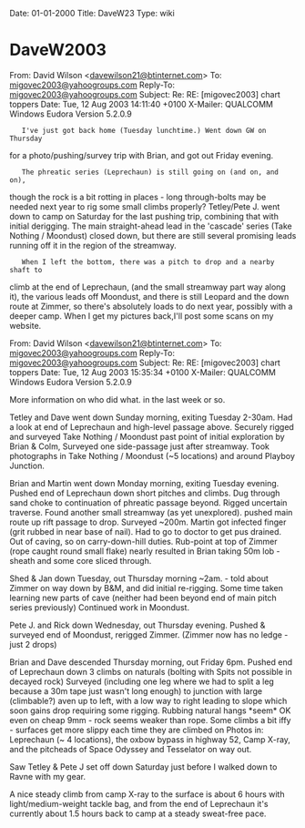Date: 01-01-2000
Title: DaveW23
Type: wiki


DaveW2003 
=========





From: David Wilson &lt;davewilson21@btinternet.com&gt; To:
migovec2003@yahoogroups.com Reply-To: migovec2003@yahoogroups.com
Subject: Re: RE: \[migovec2003\] chart toppers Date: Tue, 12 Aug 2003
14:11:40 +0100 X-Mailer: QUALCOMM Windows Eudora Version 5.2.0.9





       I've just got back home (Tuesday lunchtime.) Went down GW on Thursday 

for a photo/pushing/survey trip with Brian, and got out Friday evening.

       The phreatic series (Leprechaun) is still going on (and on, and on), 

though the rock is a bit rotting in places - long through-bolts may be
needed next year to rig some small climbs properly? Tetley/Pete J. went
down to camp on Saturday for the last pushing trip, combining that with
initial derigging. The main straight-ahead lead in the 'cascade' series
(Take Nothing / Moondust) closed down, but there are still several
promising leads running off it in the region of the streamway.





       When I left the bottom, there was a pitch to drop and a nearby shaft to 

climb at the end of Leprechaun, (and the small streamway part way along
it), the various leads off Moondust, and there is still Leopard and the
down route at Zimmer, so there's absolutely loads to do next year,
possibly with a deeper camp. When I get my pictures back,I'll post some
scans on my website.

From: David Wilson &lt;davewilson21@btinternet.com&gt; To:
migovec2003@yahoogroups.com Reply-To: migovec2003@yahoogroups.com
Subject: Re: RE: \[migovec2003\] chart toppers Date: Tue, 12 Aug 2003
15:35:34 +0100 X-Mailer: QUALCOMM Windows Eudora Version 5.2.0.9

More information on who did what. in the last week or so.

Tetley and Dave went down Sunday morning, exiting Tuesday 2-30am. Had a
look at end of Leprechaun and high-level passage above. Securely rigged
and surveyed Take Nothing / Moondust past point of initial exploration
by Brian & Colm, Surveyed one side-passage just after streamway. Took
photographs in Take Nothing / Moondust (\~5 locations) and around
Playboy Junction.

Brian and Martin went down Monday morning, exiting Tuesday evening.
Pushed end of Leprechaun down short pitches and climbs. Dug through sand
choke to continuation of phreatic passage beyond. Rigged uncertain
traverse. Found another small streamway (as yet unexplored). pushed main
route up rift passage to drop. Surveyed \~200m. Martin got infected
finger (grit rubbed in near base of nail). Had to go to doctor to get
pus drained. Out of caving, so on carry-down-hill duties. Rub-point at
top of Zimmer (rope caught round small flake) nearly resulted in Brian
taking 50m lob - sheath and some core sliced through.

Shed & Jan down Tuesday, out Thursday morning \~2am. - told about Zimmer
on way down by B&M, and did initial re-rigging. Some time taken learning
new parts of cave (neither had been beyond end of main pitch series
previously) Continued work in Moondust.

Pete J. and Rick down Wednesday, out Thursday evening. Pushed & surveyed
end of Moondust, rerigged Zimmer. (Zimmer now has no ledge - just 2
drops)

Brian and Dave descended Thursday morning, out Friday 6pm. Pushed end of
Leprechaun down 3 climbs on naturals (bolting with Spits not possible in
decayed rock) Surveyed (including one leg where we had to split a leg
because a 30m tape just wasn't long enough) to junction with large
(climbable?) aven up to left, with a low way to right leading to slope
which soon gains drop requiring some rigging. Rubbing natural hangs
\*seem\* OK even on cheap 9mm - rock seems weaker than rope. Some climbs
a bit iffy - surfaces get more slippy each time they are climbed on
Photos in: Leprechaun (\~ 4 locations), the oxbow bypass in highway 52,
Camp X-ray, and the pitcheads of Space Odyssey and Tesselator on way
out.

Saw Tetley & Pete J set off down Saturday just before I walked down to
Ravne with my gear.

A nice steady climb from camp X-ray to the surface is about 6 hours with
light/medium-weight tackle bag, and from the end of Leprechaun it's
currently about 1.5 hours back to camp at a steady sweat-free pace.







